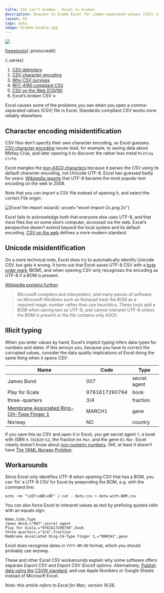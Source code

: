 ```yaml
---
title: CSV isn’t broken - Excel is broken
description: Reasons to blame Excel for comma-separated values (CSV) issues
layout: hh
tags: data
image: broken-bauble.jpg
---
```


![](broken-bauble.jpg)

[freestocks](https://unsplash.com/photos/kmcl6-RSBdw){:.photocredit}

{:.series}
1. [CSV delimiters](csv-delimiters)
2. [CSV character encoding](csv-encoding)
3. [Why CSV survives](csv-survives)
4. [RFC-4180 compliant CSV](csv-rfc-4180)
5. [CSV on the Web (CSVW)](csvw)
6. Excel’s broken CSV ←

Excel causes some of the problems you see when you open a comma-separated values (CSV) file in Excel.
Standards-compliant CSV works more reliably elsewhere.

## Character encoding misidentification

CSV files don’t specify their own character encoding, so Excel guesses.
[CSV character encoding](csc-encoding) issues lead, for example,
to saving data about Mötley Crüe, and later opening it to discover the rather less metal `M√∂tley Cr√ºe`.

Excel mangles the [non-ASCII characters](allow-all-printable-characters) 
because it parses the CSV using its default character encoding, not Unicode UTF-8.
Excel has guessed badly for years:
[Wikipedia reports](https://en.wikipedia.org/wiki/UTF-8#Adoption) 
that UTF-8 became the most popular text encoding on the web in 2008.

Note that you can _import_ a CSV file instead of opening it, and select the correct _File origin_:

![Excel file import wizard](excel-import.png){: srcset="excel-import-2x.png 2x"}

Excel fails to acknowledge both that everyone else uses UTF-8, and that most files live on some else’s computer, accessed via the web.
Excel’s perspective doesn’t extend beyond the local system and its default encoding.
[CSV on the web](csvw) defines a more modern standard.

## Unicode misidentification

On a more technical note, Excel does try to automatically identify Unicode CSV, but gets it wrong.
It turns out that Excel saves UTF-8 CSV _with_ a 
[byte order mark](https://en.wikipedia.org/wiki/Byte_order_mark) (BOM), 
and when opening CSV only recognises the encoding as UTF-8 if a BOM is present.

[Wikipedia explains further](https://en.wikipedia.org/wiki/Byte_order_mark#UTF-8):

> Microsoft compilers and interpreters, and many pieces of software on Microsoft Windows such as Notepad treat the BOM as a required magic number rather than use heuristics.
> These tools add a BOM when saving text as UTF-8, and cannot interpret UTF-8 unless the BOM is present or the file contains only ASCII.

## Illicit typing

When you enter values by hand, Excel’s implicit typing infers data types for numbers and dates.
If this annoys you, because you have to correct the corrupted values, 
consider the data quality implications of Excel doing the same thing when it opens CSV:

| Name | Code | Type |
| --- | --- | --- |
| James Bond | 007 | secret agent |
| Play for Scala | 9781617290794 | book |
| three-quarters | 3/4 | fraction |
| [Membrane Associated Ring-CH-Type Finger 1](https://www.newscientist.com/article/mg24732961-400-frustration-with-excel-has-caused-geneticists-to-rename-some-genes/) | MARCH1 | gene |
| Norway | NO | country |

If you save this as CSV and open it in Excel, you get secret agent `7`, 
a book with ISBN `9.78162E+12`, the fraction `04-Mar`, and the gene `01-Mar`.
Excel clearly doesn’t know about [non-numeric numbers](non-numeric-numbers).
Still, at least it doesn’t have
[The YAML Norway Problem](https://hitchdev.com/strictyaml/why/implicit-typing-removed/).

## Workarounds

Since Excel only identifies UTF-8 when opening CSV that has a BOM,
you can ‘fix’ a UTF-8 CSV for Excel by prepending the BOM, e.g. with the command line:

```shell
echo -ne "\xEF\xBB\xBF" | cat - data.csv > data-with-BOM.csv
```

You can also force Excel to interpret values as text by prefixing quoted cells with an equals sign:

```csv
Name,Code,Type
James Bond,="007",secret agent
Play for Scala,="9781617290794",book
three-quarters,="3/4",fraction
Membrane Associated Ring-CH-Type Finger 1,="MARCH1",gene
```

Excel does recognise dates in `YYYY-MM-DD` format, which you should probably use anyway.

These and other Excel CSV workarounds explain why some software offers separate _Export CSV_ and _Export CSV (Excel)_ options.
Alternatively, [Publish data using the CSVW standard](csvw),
and use Apple Numbers or Google Sheets instead of Microsoft Excel.

_Note: this article refers to Excel for Mac, version 16.56._
